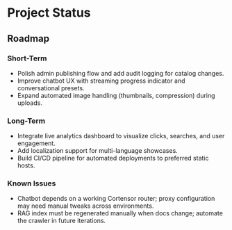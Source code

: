 # Project Status

## Roadmap

### Short-Term
- Polish admin publishing flow and add audit logging for catalog changes.
- Improve chatbot UX with streaming progress indicator and conversational presets.
- Expand automated image handling (thumbnails, compression) during uploads.

### Long-Term
- Integrate live analytics dashboard to visualize clicks, searches, and user engagement.
- Add localization support for multi-language showcases.
- Build CI/CD pipeline for automated deployments to preferred static hosts.

### Known Issues
- Chatbot depends on a working Cortensor router; proxy configuration may need manual tweaks across environments.
- RAG index must be regenerated manually when docs change; automate the crawler in future iterations.